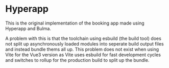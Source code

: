 # Hyperapp
This is the original implementation of the booking app made using Hyperapp and Bulma.

A problem with this is that the toolchain using esbuild (the build tool) does not split up asynchronously loaded modules into seperate build output files and instead bundle thems all up. This problem does not exist when using Vite for the Vue3 version as Vite uses esbuild for fast development cycles and switches to rollup for the production build to split up the bundle.